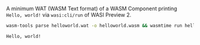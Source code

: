 A minimum WAT (WASM Text format) of a WASM Component printing `Hello, world!` via `wasi:cli/run` of WASI Preview 2.

```sh
wasm-tools parse helloworld.wat -o helloworld.wasm && wasmtime run helloworld.wasm
```
```
Hello, world!
```

